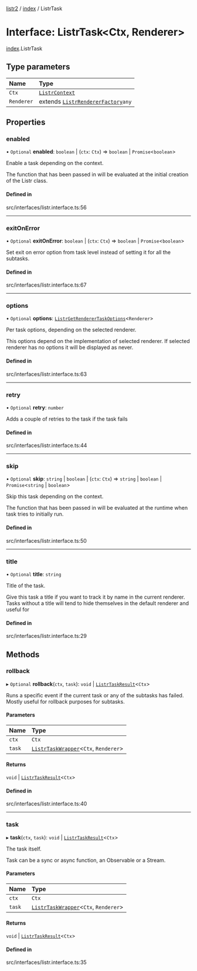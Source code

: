 [listr2](../README.md) / [index](../modules/index.md) / ListrTask

# Interface: ListrTask<Ctx, Renderer\>

[index](../modules/index.md).ListrTask

## Type parameters

| Name | Type |
| :------ | :------ |
| `Ctx` | [`ListrContext`](../types/index.ListrContext.md) |
| `Renderer` | extends [`ListrRendererFactory`](../types/index.ListrRendererFactory.md)`any` |

## Properties

### enabled

• `Optional` **enabled**: `boolean` \| (`ctx`: `Ctx`) => `boolean` \| `Promise`<`boolean`\>

Enable a task depending on the context.

The function that has been passed in will be evaluated at the initial creation of the Listr class.

#### Defined in

src/interfaces/listr.interface.ts:56

___

### exitOnError

• `Optional` **exitOnError**: `boolean` \| (`ctx`: `Ctx`) => `boolean` \| `Promise`<`boolean`\>

Set exit on error option from task level instead of setting it for all the subtasks.

#### Defined in

src/interfaces/listr.interface.ts:67

___

### options

• `Optional` **options**: [`ListrGetRendererTaskOptions`](../types/index.ListrGetRendererTaskOptions.md)<`Renderer`\>

Per task options, depending on the selected renderer.

This options depend on the implementation of selected renderer. If selected renderer has no options it will
be displayed as never.

#### Defined in

src/interfaces/listr.interface.ts:63

___

### retry

• `Optional` **retry**: `number`

Adds a couple of retries to the task if the task fails

#### Defined in

src/interfaces/listr.interface.ts:44

___

### skip

• `Optional` **skip**: `string` \| `boolean` \| (`ctx`: `Ctx`) => `string` \| `boolean` \| `Promise`<`string` \| `boolean`\>

Skip this task depending on the context.

The function that has been passed in will be evaluated at the runtime when task tries to initially run.

#### Defined in

src/interfaces/listr.interface.ts:50

___

### title

• `Optional` **title**: `string`

Title of the task.

Give this task a title if you want to track it by name in the current renderer.
Tasks without a title will tend to hide themselves in the default renderer and useful for

#### Defined in

src/interfaces/listr.interface.ts:29

## Methods

### rollback

▸ `Optional` **rollback**(`ctx`, `task`): `void` \| [`ListrTaskResult`](../types/index.ListrTaskResult.md)<`Ctx`\>

Runs a specific event if the current task or any of the subtasks has failed.
Mostly useful for rollback purposes for subtasks.

#### Parameters

| Name | Type |
| :------ | :------ |
| `ctx` | `Ctx` |
| `task` | [`ListrTaskWrapper`](../classes/index.ListrTaskWrapper.md)<`Ctx`, `Renderer`\> |

#### Returns

`void` \| [`ListrTaskResult`](../types/index.ListrTaskResult.md)<`Ctx`\>

#### Defined in

src/interfaces/listr.interface.ts:40

___

### task

▸ **task**(`ctx`, `task`): `void` \| [`ListrTaskResult`](../types/index.ListrTaskResult.md)<`Ctx`\>

The task itself.

Task can be a sync or async function, an Observable or a Stream.

#### Parameters

| Name | Type |
| :------ | :------ |
| `ctx` | `Ctx` |
| `task` | [`ListrTaskWrapper`](../classes/index.ListrTaskWrapper.md)<`Ctx`, `Renderer`\> |

#### Returns

`void` \| [`ListrTaskResult`](../types/index.ListrTaskResult.md)<`Ctx`\>

#### Defined in

src/interfaces/listr.interface.ts:35
